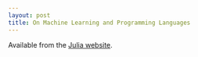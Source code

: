 ```yaml
---
layout: post
title: On Machine Learning and Programming Languages
---
```


Available from the [Julia website](https://julialang.org/blog/2017/12/ml-pl/).
